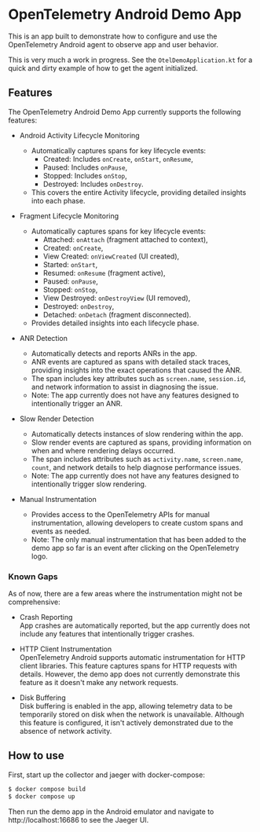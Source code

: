 
# OpenTelemetry Android Demo App

This is an app built to demonstrate how to configure and use the OpenTelemetry Android agent
to observe app and user behavior.

This is very much a work in progress. See the `OtelDemoApplication.kt` for 
a quick and dirty example of how to get the agent initialized.

## Features

The OpenTelemetry Android Demo App currently supports the following features:

* Android Activity Lifecycle Monitoring
  - Automatically captures spans for key lifecycle events:
    - Created: Includes `onCreate`, `onStart`, `onResume`,
    - Paused: Includes `onPause`,
    - Stopped: Includes `onStop`,
    - Destroyed: Includes `onDestroy`.
  - This covers the entire Activity lifecycle, providing detailed insights into each phase.

* Fragment Lifecycle Monitoring
  - Automatically captures spans for key lifecycle events:
    - Attached: `onAttach` (fragment attached to context),
    - Created: `onCreate`,
    - View Created: `onViewCreated` (UI created),
    - Started: `onStart`,
    - Resumed: `onResume` (fragment active),
    - Paused: `onPause`,
    - Stopped: `onStop`,
    - View Destroyed: `onDestroyView` (UI removed),
    - Destroyed: `onDestroy`,
    - Detached: `onDetach` (fragment disconnected).
  - Provides detailed insights into each lifecycle phase.

* ANR Detection
  - Automatically detects and reports ANRs in the app.
  - ANR events are captured as spans with detailed stack traces, providing insights into the exact operations that caused the ANR.
  - The span includes key attributes such as `screen.name`, `session.id`, and network information to assist in diagnosing the issue.
  - Note: The app currently does not have any features designed to intentionally trigger an ANR.

* Slow Render Detection
  - Automatically detects instances of slow rendering within the app.
  - Slow render events are captured as spans, providing information on when and where rendering delays occurred.
  - The span includes attributes such as `activity.name`, `screen.name`, `count`, and network details to help diagnose performance issues.
  - Note: The app currently does not have any features designed to intentionally trigger slow rendering.

* Manual Instrumentation
  - Provides access to the OpenTelemetry APIs for manual instrumentation, allowing developers to create custom spans and events as needed.
  - Note: The only manual instrumentation that has been added to the demo app so far is an event after clicking on the OpenTelemetry logo.

### Known Gaps
As of now, there are a few areas where the instrumentation might not be comprehensive:

* Crash Reporting  
App crashes are automatically reported, but the app currently does not include any features that intentionally trigger crashes.

* HTTP Client Instrumentation  
OpenTelemetry Android supports automatic instrumentation for HTTP client libraries. This feature captures spans for HTTP requests with details. However, the demo app does not currently demonstrate this feature as it doesn't make any network requests.

* Disk Buffering  
Disk buffering is enabled in the app, allowing telemetry data to be temporarily stored on disk when the network is unavailable. Although this feature is configured, it isn't actively demonstrated due to the absence of network activity.

## How to use

First, start up the collector and jaeger with docker-compose:

```bash
$ docker compose build
$ docker compose up
```

Then run the demo app in the Android emulator and navigate to http://localhost:16686
to see the Jaeger UI.

